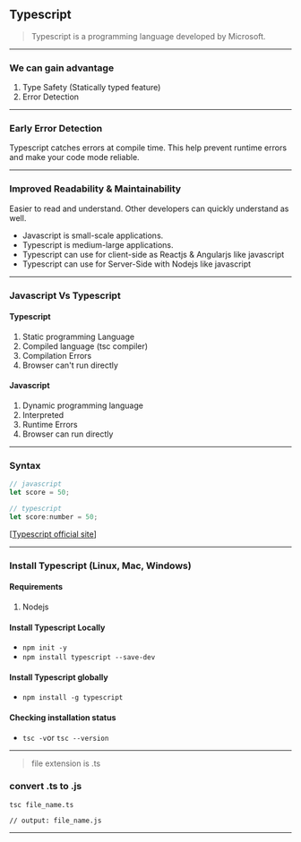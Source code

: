 ## Typescript
> Typescript is a programming language developed by Microsoft.
<hr/>

### We can gain advantage
1. Type Safety (Statically typed feature)
2. Error Detection
<hr/> 

### Early Error Detection
Typescript catches errors at compile time. This help prevent runtime errors and make your code mode reliable.
<hr/>

### Improved Readability & Maintainability
Easier to read and understand. Other developers can quickly understand as well.

- Javascript is small-scale applications.
- Typescript is medium-large applications.
- Typescript can use for client-side as Reactjs & Angularjs like javascript
- Typescript can use for Server-Side with Nodejs like javascript
<hr/>

### Javascript Vs Typescript
#### Typescript
1. Static programming Language
2. Compiled language (tsc compiler)
3. Compilation Errors
4. Browser can't run directly

#### Javascript
1. Dynamic programming language
2. Interpreted
3. Runtime Errors
4. Browser can run directly

<hr/>

### Syntax
```javascript
// javascript
let score = 50;

// typescript
let score:number = 50;
```
[[Typescript official site](https://www.typescriptlang.org/)]

<hr/>

### Install Typescript (Linux, Mac, Windows)
#### Requirements
1. Nodejs

#### Install Typescript Locally
- `npm init -y`
- `npm install typescript --save-dev`

#### Install Typescript globally
- `npm install -g typescript`

#### Checking installation status 
- `tsc -v`or `tsc --version`
<hr/>

> file extension is .ts

### convert .ts to .js
```shell
tsc file_name.ts

// output: file_name.js
```
-----------------------------------------------
